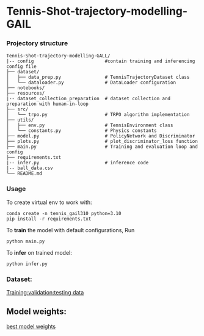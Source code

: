 # Tennis-Shot-trajectory-modelling-GAIL

### Projectory structure

```
Tennis-Shot-trajectory-modelling-GALL/
|-- config                          #contain training and inferencing config file
├── dataset/
│   ├── data_prep.py                # TennisTrajectoryDataset class
│   └── dataloader.py               # DataLoader configuration
├── notebooks/                      
├── resources/                      
|-- dataset_collection_preparation  # dataset collection and preparation with human-in-loop
├── src/
│   └── trpo.py                     # TRPO algorithm implementation
├── utils/
│   ├── env.py                      # TennisEnvironment class
│   └── constants.py                # Physics constants
├── model.py                        # PolicyNetwork and Discriminator
├── plots.py                        # plot_discriminator_loss function
├── main.py                         # Training and evaluation loop and config
├── requirements.txt
|-- infer.py                        # inference code
|-- ball_data.csv 
└── README.md
```


### Usage

To create virtual env to work with:


```
conda create -n tennis_gail310 python=3.10
pip install -r requirements.txt
```


To **train** the model with default configurations,
Run
```
python main.py
```

To **infer** on trained model:
 ```
 python infer.py
 ```

 ### Dataset:
 [Training:validation:testing data](ball_data.csv)


 ## Model weights:
 [best model weights](https://drive.google.com/drive/folders/10Pmu1nzGWAoue5W1C-eEd5q11JWEs37m?usp=sharing)